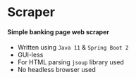 # Scraper
#### Simple banking page web scraper
- Written using `Java 11` & `Spring Boot 2`
- GUI-less
- For HTML parsing `jsoup` library used
- No headless browser used
